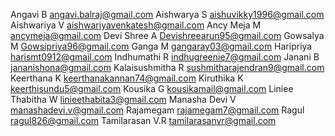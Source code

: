 Angavi B  angavi.balraj@gmail.com
Aishwarya S  aishuvikky1996@gmail.com
Aishwariya V  aishwariyavenkatesh@gmail.com
Ancy Meja M  ancymeja@gmail.com
Devi Shree A  Devishreearun95@gmail.com
Gowsalya M  Gowsipriya96@gmail.com
Ganga M  gangaray03@gmail.com
Haripriya  harismt0912@gmail.com
Indhumathi R  indhugreenie7@gmail.com
Janani B  jananishona@gmail.com
Kalaisushmitha R  sushmitharajendran9@gmail.com
Keerthana K  keerthanakannan74@gmail.com
Kiruthika K  keerthisundu5@gmail.com
Kousika G    kousikamail@gmail.com
Liniee Thabitha W   linieethabita3@gmail.com
Manasha Devi V   manashadevi.v@gmail.com
Rajamegam     rajamegam7@gmail.com
Ragul     ragul826@gmail.com
Tamilarasan V.R   tamilarasanvr@gmail.com

